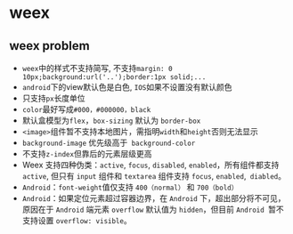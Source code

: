 # weex 
## weex problem
- `weex`中的样式不支持简写, 不支持`margin: 0 10px;background:url('..');border:1px solid;...`
- `android`下的view默认色是白色, `IOS`如果不设置没有默认颜色
- 只支持`px`长度单位
- `color`最好写成`#000，#000000，black`
- 默认盒模型为`flex`，`box-sizing` 默认为 `border-box`
- `<image>`组件暂不支持本地图片，需指明`width`和`height`否则无法显示
- `background-image` 优先级高于` background-color`
- 不支持`z-index`但靠后的元素层级更高
- Weex 支持四种伪类：`active`, `focus`, `disabled`, `enabled`，所有组件都支持 `active`, 但只有 `input` 组件和 `textarea` 组件支持 `focus`, `enabled`,` diabled`。
- `Android`：`font-weight`值仅支持 `400（normal）` 和 `700（bold）`
- `Android`：如果定位元素超过容器边界，在 `Android` 下，超出部分将不可见，原因在于 `Android` 端元素 `overflow` 默认值为 `hidden`，但目前 `Android `暂不支持设置 `overflow: visible`。
